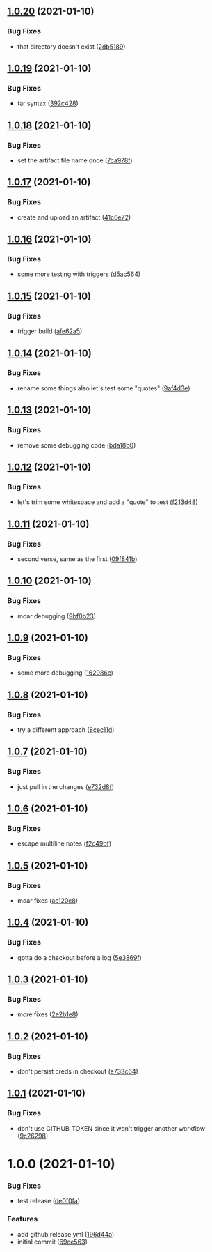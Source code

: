 ## [1.0.20](https://github.com/rickbassham/semantic-release-test/compare/v1.0.19...v1.0.20) (2021-01-10)


### Bug Fixes

* that directory doesn't exist ([2db5189](https://github.com/rickbassham/semantic-release-test/commit/2db51898714305ea3b2803cfcbe61a1e019db6f8))

## [1.0.19](https://github.com/rickbassham/semantic-release-test/compare/v1.0.18...v1.0.19) (2021-01-10)


### Bug Fixes

* tar syntax ([392c428](https://github.com/rickbassham/semantic-release-test/commit/392c4280f7fae35c44225918f75704dd95dac4ec))

## [1.0.18](https://github.com/rickbassham/semantic-release-test/compare/v1.0.17...v1.0.18) (2021-01-10)


### Bug Fixes

* set the artifact file name once ([7ca978f](https://github.com/rickbassham/semantic-release-test/commit/7ca978f990c6c1a32d41faae91bc6695d4565860))

## [1.0.17](https://github.com/rickbassham/semantic-release-test/compare/v1.0.16...v1.0.17) (2021-01-10)


### Bug Fixes

* create and upload an artifact ([41c6e72](https://github.com/rickbassham/semantic-release-test/commit/41c6e7203384396c5da5e7d8473ff6b535cd40f9))

## [1.0.16](https://github.com/rickbassham/semantic-release-test/compare/v1.0.15...v1.0.16) (2021-01-10)


### Bug Fixes

* some more testing with triggers ([d5ac564](https://github.com/rickbassham/semantic-release-test/commit/d5ac5645820d90de747962236221659f0abb0bec))

## [1.0.15](https://github.com/rickbassham/semantic-release-test/compare/v1.0.14...v1.0.15) (2021-01-10)


### Bug Fixes

* trigger build ([afe62a5](https://github.com/rickbassham/semantic-release-test/commit/afe62a5a3da824e192a8267aa83f206932ac74ae))

## [1.0.14](https://github.com/rickbassham/semantic-release-test/compare/v1.0.13...v1.0.14) (2021-01-10)


### Bug Fixes

* rename some things also let's test some "quotes" ([9af4d3e](https://github.com/rickbassham/semantic-release-test/commit/9af4d3e612a074ef25153b9a0e2d6edea9538b94))

## [1.0.13](https://github.com/rickbassham/semantic-release-test/compare/v1.0.12...v1.0.13) (2021-01-10)


### Bug Fixes

* remove some debugging code ([bda18b0](https://github.com/rickbassham/semantic-release-test/commit/bda18b0cdf83e53cedaf8cda945798a8503933e4))

## [1.0.12](https://github.com/rickbassham/semantic-release-test/compare/v1.0.11...v1.0.12) (2021-01-10)


### Bug Fixes

* let's trim some whitespace and add a "quote" to test ([f213d48](https://github.com/rickbassham/semantic-release-test/commit/f213d4869c47cefc0dcff0401333a773a5d209ac))

## [1.0.11](https://github.com/rickbassham/semantic-release-test/compare/v1.0.10...v1.0.11) (2021-01-10)


### Bug Fixes

* second verse, same as the first ([09f841b](https://github.com/rickbassham/semantic-release-test/commit/09f841b182b7f0df5ffb3ac1d1853ae792aa5720))

## [1.0.10](https://github.com/rickbassham/semantic-release-test/compare/v1.0.9...v1.0.10) (2021-01-10)


### Bug Fixes

* moar debugging ([9bf0b23](https://github.com/rickbassham/semantic-release-test/commit/9bf0b234eb0f176bbd125f23c614a39eded948c6))

## [1.0.9](https://github.com/rickbassham/semantic-release-test/compare/v1.0.8...v1.0.9) (2021-01-10)


### Bug Fixes

* some more debugging ([162986c](https://github.com/rickbassham/semantic-release-test/commit/162986cecbe713f300c4ab4bb4009ee7ad7b7877))

## [1.0.8](https://github.com/rickbassham/semantic-release-test/compare/v1.0.7...v1.0.8) (2021-01-10)


### Bug Fixes

* try a different approach ([8cec11d](https://github.com/rickbassham/semantic-release-test/commit/8cec11de69f5aefddd9fd1ee14180aaa519a8b8d))

## [1.0.7](https://github.com/rickbassham/semantic-release-test/compare/v1.0.6...v1.0.7) (2021-01-10)


### Bug Fixes

* just pull in the changes ([e732d8f](https://github.com/rickbassham/semantic-release-test/commit/e732d8f6e6e8279a2702d140c68e5c665dd3d32a))

## [1.0.6](https://github.com/rickbassham/semantic-release-test/compare/v1.0.5...v1.0.6) (2021-01-10)


### Bug Fixes

* escape multiline notes ([f2c49bf](https://github.com/rickbassham/semantic-release-test/commit/f2c49bf753b4eeefc78df7a43e30fa27fc7ca6cb))

## [1.0.5](https://github.com/rickbassham/semantic-release-test/compare/v1.0.4...v1.0.5) (2021-01-10)


### Bug Fixes

* moar fixes ([ac120c8](https://github.com/rickbassham/semantic-release-test/commit/ac120c896c722ee0d005723b8a85f774c05a4483))

## [1.0.4](https://github.com/rickbassham/semantic-release-test/compare/v1.0.3...v1.0.4) (2021-01-10)


### Bug Fixes

* gotta do a checkout before a log ([5e3869f](https://github.com/rickbassham/semantic-release-test/commit/5e3869fe47c070de0d3bfa58f8d1d206720c9ebc))

## [1.0.3](https://github.com/rickbassham/semantic-release-test/compare/v1.0.2...v1.0.3) (2021-01-10)


### Bug Fixes

* more fixes ([2e2b1e8](https://github.com/rickbassham/semantic-release-test/commit/2e2b1e8670069a353dd87f5f2c97699518a2b4b5))

## [1.0.2](https://github.com/rickbassham/semantic-release-test/compare/v1.0.1...v1.0.2) (2021-01-10)


### Bug Fixes

* don't persist creds in checkout ([e733c64](https://github.com/rickbassham/semantic-release-test/commit/e733c64846b416cce105dec9f06fb85155772775))

## [1.0.1](https://github.com/rickbassham/semantic-release-test/compare/v1.0.0...v1.0.1) (2021-01-10)


### Bug Fixes

* don't use GITHUB_TOKEN since it won't trigger another workflow ([9c26298](https://github.com/rickbassham/semantic-release-test/commit/9c26298d45102d788d4573adae68dc50ab8ca8fd))

# 1.0.0 (2021-01-10)


### Bug Fixes

* test release ([de0f0fa](https://github.com/rickbassham/semantic-release-test/commit/de0f0fa0e5a1d2b8bf51802aa6e3c3d1a5f314ec))


### Features

* add github release.yml ([196d44a](https://github.com/rickbassham/semantic-release-test/commit/196d44a3572405fd8dc0546b68f619ecb0cbf9e5))
* initial commit ([69ce563](https://github.com/rickbassham/semantic-release-test/commit/69ce563d12b3a66da44974bcbe7a51a4e97bb154))
